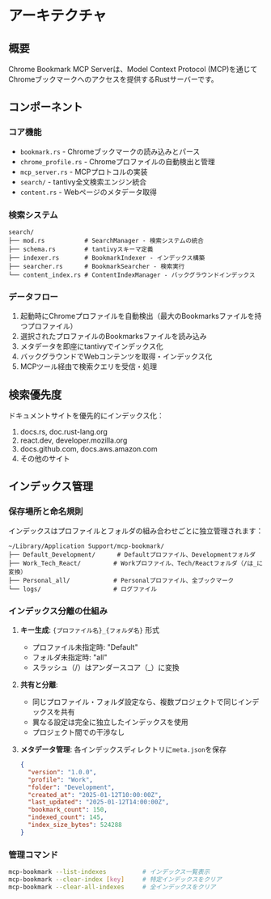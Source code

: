 # アーキテクチャ

## 概要

Chrome Bookmark MCP Serverは、Model Context Protocol (MCP)を通じてChromeブックマークへのアクセスを提供するRustサーバーです。

## コンポーネント

### コア機能
- `bookmark.rs` - Chromeブックマークの読み込みとパース
- `chrome_profile.rs` - Chromeプロファイルの自動検出と管理
- `mcp_server.rs` - MCPプロトコルの実装
- `search/` - tantivy全文検索エンジン統合
- `content.rs` - Webページのメタデータ取得

### 検索システム
```
search/
├── mod.rs           # SearchManager - 検索システムの統合
├── schema.rs        # tantivyスキーマ定義
├── indexer.rs       # BookmarkIndexer - インデックス構築
├── searcher.rs      # BookmarkSearcher - 検索実行
└── content_index.rs # ContentIndexManager - バックグラウンドインデックス
```

### データフロー
1. 起動時にChromeプロファイルを自動検出（最大のBookmarksファイルを持つプロファイル）
2. 選択されたプロファイルのBookmarksファイルを読み込み
3. メタデータを即座にtantivyでインデックス化
4. バックグラウンドでWebコンテンツを取得・インデックス化
5. MCPツール経由で検索クエリを受信・処理

## 検索優先度

ドキュメントサイトを優先的にインデックス化：
1. docs.rs, doc.rust-lang.org
2. react.dev, developer.mozilla.org
3. docs.github.com, docs.aws.amazon.com
4. その他のサイト

## インデックス管理

### 保存場所と命名規則

インデックスはプロファイルとフォルダの組み合わせごとに独立管理されます：

```
~/Library/Application Support/mcp-bookmark/
├── Default_Development/      # Defaultプロファイル、Developmentフォルダ
├── Work_Tech_React/         # Workプロファイル、Tech/Reactフォルダ（/は_に変換）
├── Personal_all/            # Personalプロファイル、全ブックマーク
└── logs/                    # ログファイル
```

### インデックス分離の仕組み

1. **キー生成**: `{プロファイル名}_{フォルダ名}` 形式
   - プロファイル未指定時: "Default"
   - フォルダ未指定時: "all"
   - スラッシュ（/）はアンダースコア（_）に変換

2. **共有と分離**:
   - 同じプロファイル・フォルダ設定なら、複数プロジェクトで同じインデックスを共有
   - 異なる設定は完全に独立したインデックスを使用
   - プロジェクト間での干渉なし

3. **メタデータ管理**: 各インデックスディレクトリに`meta.json`を保存
   ```json
   {
     "version": "1.0.0",
     "profile": "Work",
     "folder": "Development",
     "created_at": "2025-01-12T10:00:00Z",
     "last_updated": "2025-01-12T14:00:00Z",
     "bookmark_count": 150,
     "indexed_count": 145,
     "index_size_bytes": 524288
   }
   ```

### 管理コマンド

```bash
mcp-bookmark --list-indexes          # インデックス一覧表示
mcp-bookmark --clear-index [key]     # 特定インデックスをクリア
mcp-bookmark --clear-all-indexes     # 全インデックスをクリア
```